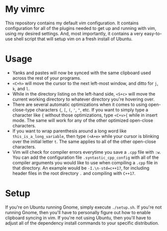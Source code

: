 # My vimrc

This repository contains my default vim configuration. It contains configuration for all of the plugins needed to get up and running with vim, using my desired settings. And, most importantly, it contains a very easy-to-use shell script that will setup vim on a fresh install of Ubuntu.

# Usage
- Yanks and pastes will now be synced with the same clipboard used across the rest of your programs.
- `<C+h>` will move the cursor to the next left-most window, and ditto for `j`, `k`, and `l`.
- While in the directory listing on the left-hand side, `<S+c>` will move the current working directory to whatever directory you're hovering over.
- There are several automatic optimizations when it comes to using open-close-type characters `{`, `[`, `(`, `'`, `"`, etc. If you want to simply type a character like `{` without those optimizations, type `<C+v>{` while in insert mode. The same will work for any of the other optimized open-close characters.
- If you want to wrap parenthesis around a long word like `this_is_a_long_variable`, then type `(<A+e>` while your cursor is blinking over the initial letter `t`. The same applies to all of the other open-close characters.
- Vim will check for compiler errors everytime you save a `.cpp` file with `:w`. You can add the configuration file `.syntastic_cpp_config` with all of the compiler arguments you would like to use when compiling a `.cpp` file in that directory. An example would be `-I.\n-std=c++17`, for including header files in the root directory `.` and compiling with `C++17`.

# Setup
If you're on Ubuntu running Gnome, simply execute `./setup.sh`. If you're not running Gnome, then you'll have to personally figure out how to enable clipboard syncing in vim. If you're not using Ubuntu, then you'll have to adjust all of the dependency install commands to your specific distribution.
